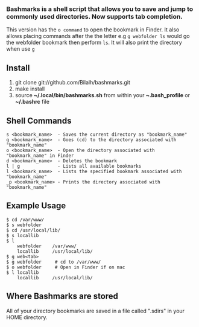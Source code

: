 ### Bashmarks is a shell script that allows you to save and jump to commonly used directories. Now supports tab completion.

This version has the `o command` to open the bookmark in Finder.
It also allows placing commands after the the letter e.g `g webfolder ls` would go the webfolder bookmark then perform `ls`.  It will also print the directory when use `g` 

## Install

1. git clone git://github.com/Bilalh/bashmarks.git
2. make install
3. source **~/.local/bin/bashmarks.sh** from within your **~.bash\_profile** or **~/.bashrc** file

## Shell Commands

	s <bookmark_name>  - Saves the current directory as "bookmark_name"
	g <bookmark_name>  - Goes (cd) to the directory associated with "bookmark_name"
	o <bookmark_name>  - Open the directory associated with "bookmark_name" in Finder
	d <bookmark_name>  - Deletes the bookmark
	l | g              - Lists all available bookmarks
	l <bookmark_name>  - Lists the specified bookmark associated with "bookmark_name"
	_p <bookmark_name> - Prints the directory associated with "bookmark_name"
    
## Example Usage

	$ cd /var/www/
	$ s webfolder
	$ cd /usr/local/lib/
	$ s locallib
	$ l
		webfolder	 /var/www/
		locallib	 /usr/local/lib/
	$ g web<tab>
	$ g webfolder	  # cd to /var/www/
	$ o webfolder	  # Open in Finder if on mac
	$ l locallib
		locallib	 /usr/local/lib/
		
## Where Bashmarks are stored
    
All of your directory bookmarks are saved in a file called ".sdirs" in your HOME directory.
